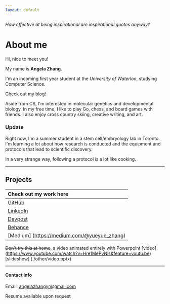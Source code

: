```yaml
---
layout: default
---
```


_How effective at being inspirational are inspirational quotes anyway?_

# About me

Hi, nice to meet you!

My name is **Angela Zhang**. 

I'm an incoming first year student at the _University of Waterloo_, studying Computer Science. 

[Check out my blog!](./another-page.html)

Aside from CS, I'm interested in molecular genetics and developmental biology.
In my free time, I like to play Go, chess, and board games with friends. 
I also enjoy cross country skiing, creative writing, and art.

### Update

Right now, I'm a summer student in a stem cell/embryology lab in Toronto. I'm learning a lot about how research is conducted and the equipment and protocols that lead to scientific discovery. 

In a very strange way, following a protocol is a lot like cooking. 

***

## Projects

| Check out my work here               | 
|:-------------                   |
| [GitHub](https://github.com/xxxzhangxxx)   | 
| [LinkedIn](https://www.linkedin.com/in/angela-z-087417111/) |
| [Devpost](https://devpost.com/zhana3844) |
| [Behance]( https://www.behance.net/angelazhang3) |
| [Medium] (https://medium.com/@yueyue_zhang) |

~~Don't try this at home~~, a video animated entirely with Powerpoint
[video] (https://www.youtube.com/watch?v=Hre1MePyNls&feature=youtu.be)
[slideshow] (./other/video.pptx)

***

#### Contact info

Email: angelazhangyr@gmail.com

Resume available upon request




